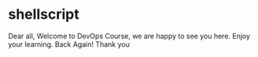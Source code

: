 # shellscript

Dear all,
Welcome to DevOps Course, we are happy to see you here. Enjoy your learning. 
Back Again!
Thank you
